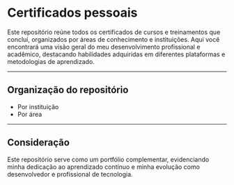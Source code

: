 # Certificados pessoais

Este repositório reúne todos os certificados de cursos e treinamentos que concluí, organizados por áreas de conhecimento e instituições. 
Aqui você encontrará uma visão geral do meu desenvolvimento profissional e acadêmico, destacando habilidades adquiridas em diferentes plataformas e metodologias de aprendizado.

<hr>

## Organização do repositório

- Por instituição
- Por área

<hr>

## Consideração

Este repositório serve como um portfólio complementar, evidenciando minha dedicação ao aprendizado contínuo e minha evolução como desenvolvedor e profissional de tecnologia.
